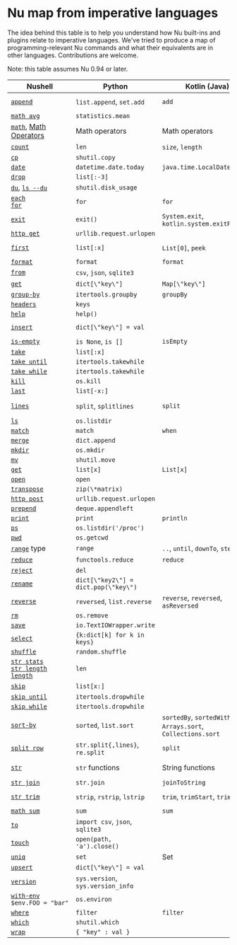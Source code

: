 # Nu map from imperative languages

The idea behind this table is to help you understand how Nu built-ins and plugins relate to imperative languages. We've tried to produce a map of programming-relevant Nu commands and what their equivalents are in other languages. Contributions are welcome.

Note: this table assumes Nu 0.94 or later.

| Nushell                                                                                                                                | Python                               | Kotlin (Java)                                               | C++                         | Rust                                                 |
| -------------------------------------------------------------------------------------------------------------------------------------- | ------------------------------------ | ----------------------------------------------------------- | --------------------------- | ---------------------------------------------------- |
| [`append`](/commands/docs/append.md)                                                                                                   | `list.append`, `set.add`             | `add`                                                       | `push_back`, `emplace_back` | `push`, `push_back`                                  |
| [`math avg`](/commands/docs/math_avg.md)                                                                                               | `statistics.mean`                    |                                                             |                             |                                                      |
| [`math`](/commands/docs/math.md), [Math Operators](nushell_operator_map.md)                                                            | Math operators                       | Math operators                                              | Math operators              | Math operators                                       |
| [`count`](/commands/docs/count.md)                                                                                                     | `len`                                | `size`, `length`                                            | `length`                    | `len`                                                |
| [`cp`](/commands/docs/cp.md)                                                                                                           | `shutil.copy`                        |                                                             |                             | `fs::copy`                                           |
| [`date`](/commands/docs/date.md)                                                                                                       | `datetime.date.today`                | `java.time.LocalDate.now`                                   |                             |                                                      |
| [`drop`](/commands/docs/drop.md)                                                                                                       | `list[:-3]`                          |                                                             |                             |                                                      |
| [`du`](/commands/docs/du.md), [`ls --du`](/commands/docs/ls.md)                                                                        | `shutil.disk_usage`                  |                                                             |                             |                                                      |
| [`each`](/commands/docs/each.md)<br />[`for`](/commands/docs/for.md)                                                                   | `for`                                | `for`                                                       | `for`                       | `for`                                                |
| [`exit`](/commands/docs/exit.md)                                                                                                       | `exit()`                             | `System.exit`, `kotlin.system.exitProcess`                  | `exit`                      | `exit`                                               |
| [`http get`](/commands/docs/http_get.md)                                                                                               | `urllib.request.urlopen`             |                                                             |                             |                                                      |
| [`first`](/commands/docs/first.md)                                                                                                     | `list[:x]`                           | `List[0]`, `peek`                                           | `vector[0]`, `top`          | `Vec[0]`                                             |
| [`format`](/commands/docs/format.md)                                                                                                   | `format`                             | `format`                                                    | `format`                    | `format!`                                            |
| [`from`](/commands/docs/from.md)                                                                                                       | `csv`, `json`, `sqlite3`             |                                                             |                             |                                                      |
| [`get`](/commands/docs/get.md)                                                                                                         | `dict[\"key\"]`                      | `Map[\"key\"]`                                              | `map[\"key\"]`              | `HashMap["key"]`, `get`, `entry`                     |
| [`group-by`](/commands/docs/group-by.md)                                                                                               | `itertools.groupby`                  | `groupBy`                                                   |                             | `group_by`                                           |
| [`headers`](/commands/docs/headers.md)                                                                                                 | `keys`                               |                                                             |                             |                                                      |
| [`help`](/commands/docs/help.md)                                                                                                       | `help()`                             |                                                             |                             |                                                      |
| [`insert`](/commands/docs/insert.md)                                                                                                   | `dict[\"key\"] = val`                |                                                             | `map.insert({ 20, 130 })`   | `map.insert(\"key\", val)`                           |
| [`is-empty`](/commands/docs/is-empty.md)                                                                                               | `is None`, `is []`                   | `isEmpty`                                                   | `empty`                     | `is_empty`                                           |
| [`take`](/commands/docs/take.md)                                                                                                       | `list[:x]`                           |                                                             |                             | `&Vec[..x]`                                          |
| [`take until`](/commands/docs/take_until.md)                                                                                           | `itertools.takewhile`                |                                                             |                             |                                                      |
| [`take while`](/commands/docs/take_while.md)                                                                                           | `itertools.takewhile`                |                                                             |                             |                                                      |
| [`kill`](/commands/docs/kill.md)                                                                                                       | `os.kill`                            |                                                             |                             |                                                      |
| [`last`](/commands/docs/last.md)                                                                                                       | `list[-x:]`                          |                                                             |                             | `&Vec[Vec.len()-1]`                                  |
| [`lines`](/commands/docs/lines.md)                                                                                                     | `split`, `splitlines`                | `split`                                                     | `views::split`              | `split`, `split_whitespace`, `rsplit`, `lines`       |
| [`ls`](/commands/docs/ls.md)                                                                                                           | `os.listdir`                         |                                                             |                             | `fs::read_dir`                                       |
| [`match`](/commands/docs/match.md)                                                                                                     | `match`                              | `when`                                                      |                             | `match`                                              |
| [`merge`](/commands/docs/merge.md)                                                                                                     | `dict.append`                        |                                                             |                             | `map.extend`                                         |
| [`mkdir`](/commands/docs/mkdir.md)                                                                                                     | `os.mkdir`                           |                                                             |                             | `fs::create_dir`                                     |
| [`mv`](/commands/docs/mv.md)                                                                                                           | `shutil.move`                        |                                                             |                             | `fs::rename`                                         |
| [`get`](/commands/docs/get.md)                                                                                                         | `list[x]`                            | `List[x]`                                                   | `vector[x]`                 | `Vec[x]`                                             |
| [`open`](/commands/docs/open.md)                                                                                                       | `open`                               |                                                             |                             |                                                      |
| [`transpose`](/commands/docs/transpose.md)                                                                                             | `zip(\*matrix)`                      |                                                             |                             |                                                      |
| [`http post`](/commands/docs/http_post.md)                                                                                             | `urllib.request.urlopen`             |                                                             |                             |                                                      |
| [`prepend`](/commands/docs/prepend.md)                                                                                                 | `deque.appendleft`                   |                                                             |                             |                                                      |
| [`print`](/commands/docs/print.md)                                                                                                     | `print`                              | `println`                                                   | `printf`                    | `println!`                                           |
| [`ps`](/commands/docs/ps.md)                                                                                                           | `os.listdir('/proc')`                |                                                             |                             |                                                      |
| [`pwd`](/commands/docs/pwd.md)                                                                                                         | `os.getcwd`                          |                                                             |                             | `env::current_dir`                                   |
| [`range`](types_of_data.html#ranges) type                                                                                              | `range`                              | `..`, `until`, `downTo`, `step`                             | `iota`                      | `..`                                                 |
| [`reduce`](/commands/docs/reduce.md)                                                                                                   | `functools.reduce`                   | `reduce`                                                    | `reduce`                    | `fold`, `rfold`, `scan`                              |
| [`reject`](/commands/docs/reject.md)                                                                                                   | `del`                                |                                                             |                             |                                                      |
| [`rename`](/commands/docs/rename.md)                                                                                                   | `dict[\"key2\"] = dict.pop(\"key\")` |                                                             |                             | `map.insert(\"key2\", map.remove(\"key\").unwrap())` |
| [`reverse`](/commands/docs/reverse.md)                                                                                                 | `reversed`, `list.reverse`           | `reverse`, `reversed`, `asReversed`                         | `reverse`                   | `rev`                                                |
| [`rm`](/commands/docs/rm.md)                                                                                                           | `os.remove`                          |                                                             |                             |                                                      |
| [`save`](/commands/docs/save.md)                                                                                                       | `io.TextIOWrapper.write`             |                                                             |                             |                                                      |
| [`select`](/commands/docs/select.md)                                                                                                   | `{k:dict[k] for k in keys}`          |                                                             |                             |                                                      |
| [`shuffle`](/commands/docs/shuffle.md)                                                                                                 | `random.shuffle`                     |                                                             |                             |                                                      |
| [`str stats`](/commands/docs/str_stats.md)<br />[`str length`](/commands/docs/str_length.md)<br />[`length`](/commands/docs/length.md) | `len`                                |                                                             |                             | `len`                                                |
| [`skip`](/commands/docs/skip.md)                                                                                                       | `list[x:]`                           |                                                             |                             | `&Vec[x..]`, `skip`                                  |
| [`skip until`](/commands/docs/skip_until.md)                                                                                           | `itertools.dropwhile`                |                                                             |                             |                                                      |
| [`skip while`](/commands/docs/skip_while.md)                                                                                           | `itertools.dropwhile`                |                                                             |                             | `skip_while`                                         |
| [`sort-by`](/commands/docs/sort-by.md)                                                                                                 | `sorted`, `list.sort`                | `sortedBy`, `sortedWith`, `Arrays.sort`, `Collections.sort` | `sort`                      | `sort`                                               |
| [`split row`](/commands/docs/split-row.md)                                                                                             | `str.split{,lines}`, `re.split`      | `split`                                                     | `views::split`              | `split`                                              |
| [`str`](/commands/docs/str.md)                                                                                                         | `str` functions                      | String functions                                            | String functions            | `&str`, String functions                             |
| [`str join`](/commands/docs/str_join.md)                                                                                               | `str.join`                           | `joinToString`                                              |                             | `join`                                               |
| [`str trim`](/commands/docs/str_trim.md)                                                                                               | `strip`, `rstrip`, `lstrip`          | `trim`, `trimStart`, `trimEnd`                              | Regex                       | `trim`, `trim*{start,end}`, `strip*{suffix,prefix}`  |
| [`math sum`](/commands/docs/math_sum.md)                                                                                               | `sum`                                | `sum`                                                       | `reduce`                    | `sum`                                                |
| [`to`](/commands/docs/to.md)                                                                                                           | `import csv`, `json`, `sqlite3`      |                                                             |                             |                                                      |
| [`touch`](/commands/docs/touch.md)                                                                                                     | `open(path, 'a').close()`            |                                                             |                             |                                                      |
| [`uniq`](/commands/docs/uniq.md)                                                                                                       | `set`                                | Set                                                         | `set`                       | `HashSet`                                            |
| [`upsert`](/commands/docs/upsert.md)                                                                                                   | `dict[\"key\"] = val`                |                                                             |                             |                                                      |
| [`version`](/commands/docs/version.md)                                                                                                 | `sys.version`, `sys.version_info`    |                                                             |                             |                                                      |
| [`with-env`](/commands/docs/with-env.md)<br />`$env.FOO = "bar"`                                                                       | `os.environ`                         |                                                             |                             |                                                      |
| [`where`](/commands/docs/where.md)                                                                                                     | `filter`                             | `filter`                                                    | `filter`                    | `filter`                                             |
| [`which`](/commands/docs/which.md)                                                                                                     | `shutil.which`                       |                                                             |                             |                                                      |
| [`wrap`](/commands/docs/wrap.md)                                                                                                       | `{ "key" : val }`                    |                                                             |                             |                                                      |
